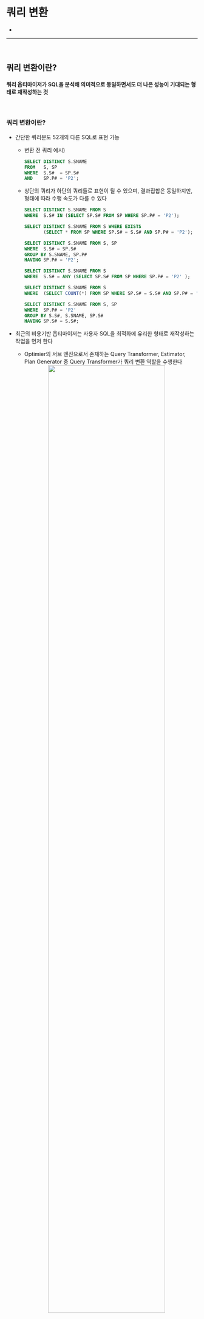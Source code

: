 # 쿼리 변환
> 
* 

<hr>
<br>

## 쿼리 변환이란?
#### 쿼리 옵티마이저가 SQL을 분석해 의미적으로 동일하면서도 더 나은 성능이 기대되는 형태로 재작성하는 것

<br>

### 쿼리 변환이란?
* 간단한 쿼리문도 52개의 다른 SQL로 표현 가능
  * 변환 전 쿼리 예시)
      ```sql
      SELECT DISTINCT S.SNAME
      FROM   S, SP
      WHERE  S.S#  = SP.S#
      AND    SP.P# = 'P2';
      ```
  * 상단의 쿼리가 하단의 쿼리들로 표현이 될 수 있으며, 결과집합은 동일하지만, 형태에 따라 수행 속도가 다를 수 있다
      ```sql
      SELECT DISTINCT S.SNAME FROM S
      WHERE  S.S# IN (SELECT SP.S# FROM SP WHERE SP.P# = 'P2');
    
      SELECT DISTINCT S.SNAME FROM S WHERE EXISTS
             (SELECT * FROM SP WHERE SP.S# = S.S# AND SP.P# = 'P2');
    
      SELECT DISTINCT S.SNAME FROM S, SP
      WHERE  S.S# = SP.S#
      GROUP BY S.SNAME, SP.P#
      HAVING SP.P# = 'P2';
    
      SELECT DISTINCT S.SNAME FROM S
      WHERE  S.S# = ANY (SELECT SP.S# FROM SP WHERE SP.P# = 'P2' );
    
      SELECT DISTINCT S.SNAME FROM S
      WHERE  (SELECT COUNT(*) FROM SP WHERE SP.S# = S.S# AND SP.P# = 'P2') > 0;
    
      SELECT DISTINCT S.SNAME FROM S, SP
      WHERE  SP.P# = 'P2'
      GROUP BY S.S#, S.SNAME, SP.S#
      HAVING SP.S# = S.S#;
      ```
* 최근의 비용기반 옵티마이저는 사용자 SQL을 최적화에 유리한 형태로 재작성하는 작업을 먼저 한다
  * Optimier의 서브 엔진으로서 존재하는 Query Transformer, Estimator, Plan Generator 중 Query Transformer가 쿼리 변환 역할을 수행한다
 
  <div align="center">
    <img width="80%" src="https://github.com/PoSungKim/development_study/assets/37537227/b0eb6d84-1e03-4879-9e8b-870dd920412a">
  </div>
  
  * ex) 처음에는 하단의 두 쿼리는 수행 속도가 다를 수 있지만, 쿼리 변환이 작동하면 동일한 수행 속도로 맞춰질 수 있다
      ```sql
      select *
      from   dept d
      where  not exists (select 'x'
                         from   emp
                         where  deptno = d.deptno);
    
      select d.*
      from   dept d, emp e
      where  e.deptno(+) = d.deptno
      and    e.rowid is null;
      ```
* 즉, 쿼리 변환 (Query Transformation)은, 쿼리 옵티마이저가 SQL을 분석해 의미적으로 동일하면서도 더 나은 성능이 기대되는 형태로 재작성하는 것을 말한다
* 쿼리 변환 종류
  * 서브쿼리 Unnesting
  * 뷰 Merging
  * 조건절 Pushing
  * 조건절 이행
  * 공통 표현식 제거
  * Outer 조인을 Inner 조인으로 변환
  * 실체화 뷰 쿼리로 재작성
  * Star 변환
  * Outer 조인 뷰에 대한 조인 조건 Pushdown
  * OR-expansion
* 쿼리 변환 방식
  * 휴리스틱 (Heuristic) 쿼리 변환
    * 규칙 기반 (Rule-based)으로 결과만 보장된다면 무조건 쿼리 변환 수행
    * 최소 동일한 성능이 보일 것으로 판단이 반영된 규칙이기 때문
  * 비용기반 (Cost-based) 쿼리 변환
    * 변환된 쿼리의 비용이 더 낮을 때만 쿼리 변환 수행; 아니면, 원본 쿼리 그대로 사용

<br>
<hr>
<br>

## 서브쿼리 Unnesting
#### 옵티마이저가 숲을 바라보는 시각으로 쿼리를 이해하려면 먼저 서브쿼리를 풀어내야만 한다

<br>

### 서브쿼리의 분류
* 분류
  * 인라인 뷰 (Inline View) : from 절에 나타나는 서브쿼리
  * 중첩된 서브쿼리 (Nested Subquery) : 결과집합을 한정하기 위해 where 절에 사용된 서브쿼리
  * 스칼라 서브쿼리 (Scalar Subquery) : 한 레코드당 정확히 하나의 칼럼 값만을 리턴하는 특징이 있는 보통 select-list에 위치한 서브쿼리
* 옵티마이저는 블록 단위로 액세스 경로 (Access Path), 조인 순서 (Join Order), 조인 방식 (Join Method)을 최적화하는 것을 목표로 한다

<br>

### 서브쿼리 Unnesting의 의미
* 중첩된 서브쿼리 (Nested Subquery)를 풀어내는 것을 의미한다
* 메인쿼리와 서브쿼리 간에 종속적이고 계층적인 관계가 존재한다
  * IN, EXISTS 불문하고 필터 방식의 중첩된 서브쿼리 형태이어야 함
    ```sql
    select * from emp a
    where  exists (
        select 'x' from dept
        where  deptno = a.deptno
    )
    and sal > (
        select avg(sal) from emp b
        where  exists (
            select 'x' from salgrade
            where  b.sal between losal and hisal
            and    grade = 4
        )
    );
    ```
* 서브쿼리를 처리함에 있어서 필터 방식이 항상 최적의 수행속도를 보장하지 못하므로 옵티마이저는 하단 둘 중 하나를 선택한다
  * 서브쿼리 Unnesting
    * 동일한 결과를 보장하는 조인문으로 변환하고 나서 최적화 (서브쿼리 Flattening)
    * 쿼리 변환이 이루어지고 나면 일반 조인문처럼 다양한 최적화 기법이 사용가능해진다
  * 서브쿼리 No-Unnesting
    * 원본 쿼리로 메인쿼리와 서브쿼리를 별도의 서브플랜 (Subplan)으로 구분해 각각 최적화를 수행하며, 이때 서브쿼리에 필터 (Filter) 오퍼레이션이 나타난다
    * 쿼리 블록별로 최적화하면 각각의 최적이 쿼리문 전체의 최적을 달성하지 못할 때가 많다
    * Plan Generator가 고려대상으로 삼을만한 다양한 실행계획을 생성해 내는 작업이 매우 제한적인 범위 내에서만 이루어진다
* 서브쿼리의 또 다른 최적화 기법
  * 조건
    * (1) 메인쿼리와 상관관계에 있지 않으면서 (Non-Correlated, 서브쿼리에서 메인 쿼리를 참조하지 않음)
    * (2) 단일 로우를 리턴 (single-row subquery)하는 아래와 같은 형태의 서브쿼리를 처리할 때
  * 최적화 기법
    * 변환 전의 서브쿼리는 Fetch가 아닌 Execute 시점에 먼저 수행하여, 그 결과 값을 메인 쿼리에 상수로 제공하는 방식으로 최적화를 진행한다
  * 예시
    * 변환 전) select * from tab1 where key1 = `(select avg(col1) from tab2)`;
      * 변환 후) select * from tab1 where key1 = `:value1`;
    * 변환 전) select * from tab1 where (key1, key2) = `(select col1, col2 from tab2 where col3 >= 5000 and rownum = 1)`;
      * 변환 후) select * from tab1 where (key1, key2) = `(:value1, :value2)`;

<br>

### 서브쿼리 Unnesting의 이점
* 서브쿼리를 메인쿼리와 같은 레벨로 풀어낸다면 다양한 액세스 경로와 조인 메소드를 평가할 수 있다.
  * 특히 옵티마이저는많은 조인테크닉을 가지기 때문에 조인 형태로 변환했을 때 더 나은 실행계획을 찾을 가능성이 높아진다
* unnest : 서브쿼리를 Unnesting 함으로써 조인방식으로 최적화하도록 유도한다
* no_unnest : 서브쿼리를 그대로 둔 상태에서 필터 방식으로 최적화하도록 유도한다

<br>

### 서브쿼리 Unnesting 기본 예시
* 쿼리 원본
  ```sql
  select * from emp
  where deptno in (select deptno from dept);
  ```
* No Unnesting 쿼리)
  ```sql
  select * from emp
  where deptno in (select /*+ no_unnest */ deptno from dept);
  ```
  
  ```
  Id     Operation                 Name
  ----   -----------------------   --------------
  0      SELECT STATEMENT
  1        FILTER    
  2          TABLE ACCESS FULL     EMP 
  3          INDEX RANGE SCAN      DEPT_PK
  
  Predicate Information (identified by operation id):
  -----------------------------------------------------
  1 - filter ( EXISTS (SELECT 0 FROM "DEPT" "DEPT" WHERE "DEPTNO" = :B1))
  3 - access ("DEPTNO"=:B1)
  ```
  * Unnesting하지 않은 서브쿼리를 수행할 때는 메인 쿼리에서 읽히는 레코드마다 값을 넘기면서 서브쿼리를 반복 수해한다
    * IN 서브쿼리는 내부적으로 EXISTS 서브쿼리로 변환됐다
* Unnesting 쿼리)
  ```sql
  select * from emp
  where deptno in (select /*+ unnest */ deptno from dept);
  ```
  ```sql
  -- Unnesting
  select *
  from  (select deptno from dept) a, emp b
  where b.deptno = a.deptno;
  
  -- Unnesting 후 View 머징 쿼리
  select emp.* from dept, emp
  where  emp.deptno = dept.deptno;
  ```
  ```
  Id     Operation                       Name
  ----   -----------------------------   --------------
  0      SELECT STATEMENT
  1        TABLE ACCESS BY INDEX ROWID   EMP
  2          NESTED LOOP
  3            INDEX FULL SCAN           DEPT_PK
  4            INDEX RANGE SCAN          EMP_DEPTNO_IDX
  
  Predicate Information (identified by operation id):
  -----------------------------------------------------
  4 - access ("DEPTNO"="DEPTNO")
  ```

<br>

### Unnesting된 쿼리의 조인 순서 조정
* Unnesting에 의해 일반 조인문으로 변환된 후에는 emp, dept 어느 쪽이든 드라이빙 집합으로 선택될 수 있다
  ```
  Id     Operation                       Name
  ----   -----------------------------   --------------
  0      SELECT STATEMENT
  1        NESTED LOOP
  2          TABLE ACCESS FULL           EMP
  3          INDEX UNIQUE SCAN           DEPT_PK
  
  Predicate Information (identified by operation id):
  -----------------------------------------------------
  3 - access ("DEPTNO"="DEPTNO")
  ```
* 순서를 임의로 설정하는 방법
  ```sql
  select /*+ leading(emp) */ * from emp
  where deptno in (select /*+ unnest */ deptno from dept);

  select /*+ leading(dept) */ * from emp
  where deptno in (select /*+ unnest */ deptno from dept);

  -- unnesting한 서브쿼리 테이블이 from절에서 메인쿼리 테이블 보다 앞에 위치한다는 것을 알 수 있다
  select /*+ ordered */ * from emp
  where deptno in (select /*+ unnest */ deptno from dept);

  select /*+ leading(dept@qb1) */ * from emp
  where deptno in (select /*+ unnest qb_name(qb1) */ deptno from dept);
  ```
  
<br>

### 서브쿼리가 M쪽 집합이거나 Nonunique 인덱스일 때
* 메인쿼리가 M쪽 집합으로 드라이빙되어서 서브쿼리가 1쪽 집합으로 펄터링되는 원본 쿼리
  ```sql
  select * from emp
  where deptno in (select deptno from dept);
  ```
  * dept 테이블에 Unique 인덱스 및 PK/Unique 제약이 있기 때문에 옵티마이저가 쿼리변환해도 문제가 없다
* 서브쿼리가 M쪽 집합이거나 Nonunique 인덱스이면 쿼리변환이 어떻게 될지 모른다
  ```sql
  select * from dept
  where deptno in (select deptno from emp);

  -- 잘못된 쿼리변환
  select *
  from  (select deptno from emp) a, dept b
  where b.deptno = a.deptno;
  ```
  * dept 테이블이 기준테이블이기 때문에, 결과집합은 dept 테이블의 크기를 넘어가면 안되지만, 만약 쿼리변환이 잘못되면 emp 테이블이 기준테이블로 조인이 되어버리면서 결과집합이 emp 테이블의 크기가 될 수 있다
* Sort Unique 오퍼레이션 수행
  * 1쪽 집합임을 확신할 수 없는 서브쿼리 쪽 테이블이 드라이빙된다면, 먼저 sort unique 오퍼레이션을 수행함으로써 1쪽 집합으로 만든 다음에 조인한다
    ```sql
    alter table dept drop primary key;
    create index dept_deptno_idx on dept(deptno);
    ```
    ```sql
    select * from emp
    where deptno in (select deptno from dept);
    ```
    ```
    Id     Operation                       Name
    ----   -----------------------------   --------------
    0      SELECT STATEMENT
    1        TABLE ACCESS BY INDEX ROWID   EMP
    2          NESTED LOOPS
    3            SORT UNIQUE
    4              INDEX FULL SCAN         DEPT_DEPTNO_IDX
    5            INDEX RANGE SCAN          EMP_DEPTNO_IDX
    
    Predicate Information (identified by operation id):
    -----------------------------------------------------
    3 - access ("DEPTNO"="DEPTNO")
    ```
    ```sql
    -- 쿼리변환
    select b.*
    from   (select /*+ no_merge */ distinct deptno from dept order by deptno) a, emp b
    where  b.deptno = a.deptno;
    ```
* 세미 조인 방식으로 수행
  * 메인 쿼리쪽 테이블이 드라이빙된다면 세미 조인 (Semi Join)방식으로 조인한다
    ```
    Id     Operation                       Name
    ----   -----------------------------   --------------
    0      SELECT STATEMENT
    1        NESTED LOOPS SEMI
    2          TABLE ACCESS FULL           EMP
    3          INDEX RANGE SCAN            DEPT_IDX
    
    Predicate Information (identified by operation id):
    -----------------------------------------------------
    3 - access ("DEPTNO"="DEPTNO")
    ```
  * Sort Unique 오퍼레이션을 수행하지 않고, NL 세미 조인으로 결과집합이 M쪽 집합으로 확장되는 것을 방지하는 알고리즘을 사용한다
    * NL 세미 조인, 해시 세미 조인, 소트머지 세미 조인 모두 가능

<br>

### 필터 오퍼레이션과 세미조인의 캐싱 효과
* 옵티마이저가 쿼리 변환을 수행하는 이유는, 전체적인 시각에서 더 나은 실행계획을 수립할 가능성을 높이는 데에 있다
  * 서브쿼리를 Unnesting해 조인문으로 바꾸고 나면 NL조인, 해시조인, 소트 머지 조인 방식으로 선택할 수 있고, 조인 순서도 자유롭게 선택할 수 있다
* Unnesting을 못하더라도 Filter 오퍼레이션에 캐싱 효과가 있어서 오라클은 최적화하는 방법을 가지고 있다
  * 서브쿼리 수행 결과를 버리지 않고 내부 캐시에 저장하고 있다가 같은 값이 입력되면 저장된 값을 출력하는 방식을 가지고 있다
  ```sql
  select count(*) from t_emp t
  where  exists (select /*+ no_unnest */ 'x' from dept
                 where  deptno = t.deptno and loc is not null);
  ```
* 그런데 Unnesting을 하면 발생하는 NL 세미 조인도 캐싱 효과를 가지게 되면서 Filter 오퍼레이션도 설자리를 잃고 말았다
  ```sql
  select count(*) from t_emp t
  where  exists (select /*+ unnest nl_sj */ 'x' from dept
                 where  deptno = t.deptno and loc is not null);
  ```

<br>

### Anti 조인
* not exists, not in 서브쿼리도 Unnesting하지 않으면 필터 방식으로 처리된다
* exists 필터
  * 조인에 성공하는 (서브) 레코드를 만나는 순간 결과집합에 담고 다른 (메인) 레코드로 이동한다
* not exists 필터
  * 조인에 성공하는 (서브) 레코드를 만나는 순가 버리고 다음 (메인) 레코드로 이동한다. 조인에 성공하는 (서브) 레코드가 하나도 없을 때만 결과집합에 담는다
* Anti 조인 방식 예시)
  ```sql
  select * from dept d
  where  not exists
         (select /*+ unnest nl_aj */ 'x' from emp where deptno = d.deptno;
  ```
  ```
  Id     Operation                         Name
  ----   -------------------------------   --------------
  0      SELECT STATEMENT
  1        NESTED LOOPS ANTI
  2          TABLE ACCESS FULL             DEPT
  3          INDEX UNIQUE SCAN             EMP_DEPTNO_IDX
  ```
  ```sql
  select * from dept d
  where  not exists
         (select /*+ unnest merge_aj */ 'x' from emp where deptno = d.deptno;
  ```
  ```
  Id     Operation                         Name
  ----   -------------------------------   --------------
  0      SELECT STATEMENT
  1        MERGE JOIN ANTI
  2          TABLE ACCESS BY INDEX ROWID   DEPT
  3            INDEX FULL SCAN             DEPT_PK
  4          SORT UNIQUE                   
  5            INDEX FULL SCAN             EMP_DEPTNO_IDX
  ```
  ```sql
  select * from dept d
  where  not exists
         (select /*+ unnest hash_aj */ 'x' from emp where deptno = d.deptno;
  ```
  ```
  Id     Operation                         Name
  ----   -------------------------------   --------------
  0      SELECT STATEMENT
  1        HASH JOIN ANTI
  2          TABLE ACCESS FULL             DEPT
  3          INDEX UNIQUE SCAN             EMP_DEPTNO_IDX
  ```

<br>

### 집계 서브쿼리 제거
* 집계 함수 (Aggregate Function)를 포함하는 서브쿼리를 Unnesting 하고, 이를 다시 분석 함수 (Analytic Function)으로 대체하는 쿼리 변환이 10g에서 도입되었다
  ```sql
  select d.deptno, d.dname, e.empno, e.ename, e.sal
  from   emp e, dept d
  where  d.deptno = e.deptno
  and    e.sal >= (select avg(sal) from emp where deptno = d.deptno);
  ```
  ```sql
  select d.deptno, d.dname, e.empno, e.ename, e.sal
  from   (select deptno, avg(sal) avg_sal from emp group by deptno) x, emp e, dept d
  where  d.deptno = e.deptno
  and    e.deptno = x.deptno
  and    e.sal >= x.avg_sal;
  ```
  ```
  Id     Operation                             Name
  ----   -----------------------------------   --------------
  0      SELECT STATEMENT
  1        VIEW                                VW_WIF_1
  2          WINDOW BUFFER
  3            NESTED LOOPS             
  4              TABLE ACCESS BY INDEX ROWID   EMP                   
  5                INDEX FULL SCAN             EMP_DEPTNO_IDX
  6              TABLE ACCESS BY INDEX ROWID   DEPT                   
  7                INDEX UNIQUE SCAN           DEPT_PK

  Predicate Information (identified by operation id):
  -----------------------------------------------------
  1 - filter ("VW_COL_6" IS NOT NULL)
  3 - access ("D"."DEPTNO"="E"."DEPTNO")
  ```
  
<br>

### Pushing 서브쿼리
* Unnesting 되지 않은 서브쿼리는 항상 필터 방식으로 처리되며, 대개 실행계획 상에서 맨 마지막 단계에 처리된다
* Pushing 서브쿼리는 이처럼 실행계획 상 가능한 앞 단계에서 서브쿼리 필터링이 처리되도록 강제하는 것을 말한다
  * 사용 옵티마이저 힌트 : push_subq
* Pushing 서브쿼리는 Unnesting 되지 않은 서브쿼리에만 작동한다
  * `push_subq`와 `no_unnest` 힌트를 같이 사용해야 한다
 
<br>
<hr>
<br>

## 뷰 Merging
#### 

<br>

### 뷰 Merging이란?
* 뷰 Merging 전
  ```sql
  select *
  from   (select * from emp  where job = 'SALESMAN') a
        ,(select * from dept where loc = 'CHICAGO') b
  where   a.deptno = b.deptno;
  ```
* 뷰 Merging 후
  ```sql
  select *
  from   emp a, dept b
  where  a.deptno = b.deptno
  and    a.job    = 'SALESMAN'
  and    b.loc    = 'CHICAGO';
  ```

<br>

### 단순 뷰(Simple View) Merging
* 조건절과 조인문만을 포함하는 단순 뷰 (Simple View)는 no_merge 힌트를 사용하지 않는 한 언제든 Merging이 일어난다
* 단순 뷰 Merging 전
  ```sql
  select e.empno, e.ename, e.job, e.mgr, e.sal, d.dname
  from   emp_salesman e, dept d
  where  d.deptno = e.deptno
  and    e.sal   >= 1500;
  ``` 
* 단순 뷰 Merging 후
  ```sql
  select e.empno, e.ename, e.job, e.mgr, e.sal, d.dname
  from   emp_salesman e, dept d
  where  d.deptno = e.deptno
  and    e.job    = 'SALESMAN'
  and    e.sal   >= 1500;
  ```

<br>

### 복합 뷰(Complex View) Merging
* 아래 항목을 포함하는 복합 뷰 (Complex View)는 _complex_view_merging 파라미터를 true로 설정할 때만 Merging이 일어난다
  * group by 절
  * select-list에 distinct 연산자 포함
* Non-mergeable Views
  * 집합 (set) 연산자 (union, union all, interect, minus)
  * connect by 절
  * ROWNUM pseudo 칼럼
  * select-list에 집계 함수 (avg, count, max, min, sum) 사용 : group by 없이 전체를 집계하는 경우를 말함
  * 분석 함수 (Analytic Function)
* 복합 뷰 Merging 전
  ```sql
  select d.dname, avg_sal_dept
  from   dept d
       , (select deptno, avg(sal) avg_sal_dept
          from   emp
          group by deptno) e
  where   d.deptno = e.deptno
  and     d.loc = 'CHICAGO';
  ```
* 복합 뷰 Merging 후
  ```sql
  select d.dname, avg(sal)
  from   dept d
       , emp  e
  where   d.deptno = e.deptno
  and     d.loc = 'CHICAGO'
  group by d.rowid, d.dname;
  ```

<br>

### 비용기반 쿼리 변환의 필요성
* 10g부터 비용기반 쿼리 변환 방식으로 전환하게 되었다
* 이 기능을 제어하기 위한 파라미터 : _optimizer_cost_based_transformation
  * on
  * off
  * exhaustive
  * linear
  * iterative

<br>

### Merging 되지 않은 뷰의 처리방식
* 뷰 Merging이 이루어지지 않았을 때는 2차적으로 조건걸 Pushing을 시도한다
* 뷰 Merging이 이루어지지 않은 이유
  * 비용이 더 증가한다고 판단
  * 부정확한 결과집합이 생성될 것이라고 판단
* 뷰 테이블은 무조건 중간집합으로 생성되지 않는다
  * Inner 테이블로 뷰 테이블을 생성하는 쿼리문이 액세스될 때마다 Table Full Scan이 수행되고 블록 I/O가 발생하게 된다
  * order by 절 추가하면 소트 수행 후 PGA에 저장된 중간집합을 반복 엑세스하게 만들 수 있다
 
<br>
<hr>
<br>

## 조건절 Pushing
#### 

<br>

### 조건절 Pushing
* 뷰를 액세스하는 쿼리를 최적화할 때 옵티마이져는 1차적으로 뷰 Merging을 고려한다
  * 하지만, 아래와 같은 이유로 뷰 Merging에 실패할 수 있다
    * 복합 뷰 (Complex View) Merging 기능 비활성화
    * 사용자가 no_merge 힌트 사용
    * non-mergeable Views : 뷰 Merging 시행하면 부정확한 결과 가능성
    * 비용기반 쿼리 변환이 작동해 No Merging 선택
* 1차 뷰 Merging이 실패하면, 2차적으로 조건절 (Predicate) Pushing을 시도한다
  * 뷰를 참조하는 쿼리 블록의 조건절을 뷰 쿼리 블록 안으로 Pushing하는 기능
  * 결과적으로 일량을 줄이는 효과 발생
* 조건절 Pushing 종류
  * 조건절 (Predicate) Pushdown : 쿼리 블록 밖에 있는 조건들을 쿼리 블록 안쪽으로 밀어 넣는 것
  * 조건절 (Predicate) Pullup : 쿼리 블록 안에 있는 조건들을 블록 밖으로 내오는 것 --> 그것을 다시 다른 쿼리 블록에 Pushdown 하는데 사용 (Predicate Move Around)
  * 조인 조건 (Join Predicate) Pushdown : NL 조인 수행 중에 드라이빙 테이블에서 읽은 값을 건건이 Inner쪽 뷰 쿼리 블록 안으로 밀어 넣는 것
* 관련 힌트와 파라미터
  * 힌트
    * push_pred
    * no_push_pred
  * 파라미터
    * _optimizer_push_pred_cost_based
* Non-pushable View
  * Non-mergeable View + Non-pushable View
    * 뷰 안에 rownum 사용
    * 뷰 안에 분석함수 (Analytic Function) 사용

<br>

### 조건절 Pushdown
* GROUP BY 절을 포함한 뷰에 대한 조건절 Pushdown
  ```sql
  select b.deptno, b.dname, a.avg_sal
  from   (select deptno, avg(sal) avg_sal from emp group by deptno) a
       , dept b
  where  a.deptno = b.deptno
  -- b.deptno = 3 부분이 실행계획상 뷰 테이블 액세스할 때 사용된다
  and    b.deptno = 30 
  ```
  
* UNION 집합 연산자를 포함한 뷰에 대한 조건절 Pushdown
  ```sql
  select *
  form   (select deptno, empno, ename, job, sal, sal * 1.1 sal2, hiredate
          from emp
          where job = 'CLERK'
          union all
          select deptno, empno, ename, job, sal, sal * 1.1 sal2, hiredate
          from emp
          where job = 'SALESMAN' ) v
  -- v.deptno = 30 부분이 실행계획상 뷰 테이블 액세스할 때 사용된다
  where   v.deptno = 30;
  ```


<br>

### 조건절 Pullup
* 조건절 Pullup 전
  ```sql
  select * from
         (select deptno, avg(sal) from emp where dpetno = 10 group by deptno) e1
       , (select deptno, min(sal), max(sal) from emp group by deptno) e2
  where  e1.deptno = e2.deptno;
  ```
* 조건절 Pullup 후
  ```sql
  select * from
         (select deptno, avg(sal) from emp where dpetno = 10 group by deptno) e1
       , (select deptno, min(sal), max(sal) from emp where dpetno = 10 group by deptno) e2
  where  e1.deptno = e2.deptno;
  ```

<br>

### 조인 조건 Pushdown
* GROUP BY 절을 포함한 뷰에 대한 조인 조건 Pushdown
  ```sql
  select /*+ leading(d) use_nl(e) no_merge(e) push_pred(e) index(e (deptno)) */
         d.deptno, d.dname, e.avg_sal
  from   dept d
       , (select deptno, avg(sal) avg_sal from emp group by deptno) e
  where  e.deptno(+) = d.deptno;
  ```
* UNION 집합 연산자를 포함한 뷰에 대한 조인 조건 Pushdown
  ```sql
  select /*+ push_pred(e) */ d.dname, e.*
  from   dept d
       , (select deptno, empno, ename, job, sal, sal * 1.1 sal2, hiredate from emp
          where  job = 'CLERK'
          union all
          select deptno, empno, ename, job, sal, sal * 1.1 sal2, hiredate from emp
          where  job = 'SALESMAN') e
  where   e.deptno = d.deptno
  and     d.loc = 'CHICAGO';
  ```
* Outer 조인 뷰에 대한 조인 조건 Pushdown
  * 뷰 내에서 참조하는 테이블이 단 하나일 때, 뷰 Merging 시도
  * 뷰 내에서 참조하는 테이블이 두 개 이상일 때, 조인 조건식을 뷰 안쪽으로 Pushing 시도
  ```sql
  select /*+ push_pred(b) */
         a.empno, a.ename, a.sal, a.hiredate, b.deptno, b.dname, b.loc, a.job
  from   emp a
       , (select e.empno, d.deptno, d.dname, d.loc
          from   emp e, dept d
          where  d.deptno = e.deptno
          and    e.sal >= 1000
          and    d.loc in ( 'CHICAGO', 'NEW YORK' ) ) b
  where   b.empno(+) = a.empno
  and     a.hiredate >= to_date('19810901', 'yyyymmdd');
  ```

<br>
<hr>
<br>

## 조건절 이행
#### Transitive Predicate Generation, Transitive Closure

<br>

### 조건절 이행
* 조건절 이행 전
  ```sql
  select * from dept d, emp e
  where  e.job = 'MANAGER'
  and    e.deptno = 10
  and    e.deptno = d.deptno;
  ```
* 조건절 이행 후
  ```sql
  select * from dept d, emp e
  where  e.job = 'MANAGER'
  and    e.deptno = 10
  and    d.deptno = 10;
  ```
* 효과
  * 해시 조인 또는 소트 머지 조인을 수행하기 전에 emp와 dept 테이블에 각각 필터링을 적용함으로써 조인되는 데이터량을 줄일 수 있다
  * dept 테이블 액세스를 위한 인덱스 사용을 추가로 고려할 수 있게 돼 더 나은 실행계획을 수립할 가능성이 커진다

<br>

### 조건절 이행이 효과를 발휘하는 사례
* `b.거래일자 between a.시작일자 and a.종료일자` Between절을 통해, `시작일자`와 `종료일자`의 범위를 줄여주는 조건절이 자동으로 추가된다
  * 상품이력.시작일자 <= '20090131'
  * 상품이력.종료일자 <= '20090101'
  ```sql
  select *
  from   상품이력 a, 주문 b
  where  b.거래일자 between '20090101'    and '20090131'
  and    a.상품번호 = b.상품번호
  and    b.거래일자 between a.시작일자 and a.종료일자
  ```

<br>

### 튜닝 사례 1

* 환경
    ```
    IP주소목록_PK : (IP주소)
    IP주소목록_X01 : (시작IP주소)
    ```
* 튜닝 전
    ```sql
    select IP주소, IP연결일자, 시작IP주소, 종료IP주소
        , ISP명, IP등록일자, IP사용기관ID, IP사용기관명, IP사용시도명
        , 사용기관주소, 사용기관우편번호, IP책임자명, IP책임자전화번호
    from   IP주소목록
    where  시작IP주소 >= :strtIpAddr
    and    종료IP주소 <= :endIpAddr;
    ```
    * 문제 : IP주소목록_X01 인덱스에 `시작IP주소` 칼럼만 있어서 너무나 많은 블록 I/O
 
* 튜닝 후 (조건절 이행 전)
    ```sql
    select IP주소, IP연결일자, 시작IP주소, 종료IP주소
        , ISP명, IP등록일자, IP사용기관ID, IP사용기관명, IP사용시도명
        , 사용기관주소, 사용기관우편번호, IP책임자명, IP책임자전화번호
    from   IP주소목록
    where  시작IP주소 >= :strtIpAddr --(1)
    and    종료IP주소 <= :endIpAddr  --(2)
    and    시작IP주소 <= 종료IP주소    --(3)
    ```
    * 해결 : 옵티마이저에게 시작IP주소가 종료IP주소보다 작다는 사실을 전달한다
      * (1), (2), (3) 조건을 통해, 옵티아이저는 `:strtIpAddr <= 시작IP주소 <= 종료IP주소 <= endIpAddr` 관계를 알 수 있게 된다
* 튜닝 후 (조건절 이행 후)
    ```sql
    select IP주소, IP연결일자, 시작IP주소, 종료IP주소
        , ISP명, IP등록일자, IP사용기관ID, IP사용기관명, IP사용시도명
        , 사용기관주소, 사용기관우편번호, IP책임자명, IP책임자전화번호
    from   IP주소목록
    where  시작IP주소 >= :strtIpAddr
    and    종료IP주소 <= :endIpAddr  
    and    시작IP주소 between :strtIpAddr and :endIpAddr 
    and    종료IP주소 between :strtIpAddr and :endIpAddr 
    ```
    * `튜닝 후 (조건절 이행 전)` 쿼리가 자동으로 쿼리 변환이 되면서 블록 I/O이 감소한다
<br>

### 튜닝 사례 2
* 환경
    ```
    고객 > 주문 > 주문상세 순으로 진입해야 한다
    ```
* 주문상세 테이블에만 상수 조건식이 제공된 쿼리)
    * (1) - access 연산처럼, 상수 및 변수에 대한 조건절은 조인문을 타고 다른 쪽 테이블로 전이된다
    ```sql
    select /*+ ordered use_nl(o) use_nl(d) index(o) index(d) */
    from   고객 c, 주문 o, 주문상세 d
    where  o.고객번호 = c.고객번호
    and    d.고객번호 = o.고객번호
    and    d.주문일자 = o.주문일자
    and    d.주문번호 = o.주문번호
    and    d.주문일자 = to_char(sysdate, 'yyyymmdd')
    ```
    ```
    (1) - access (O.주문일자 = TO_CHAR(SYSDATE@!, 'YYYYMMDD') AND O.고객번호=C.고객번호 )
    (2) - access (D.주문일자 = TO_CHAR(SYSDATE@!, 'YYYYMMDD') AND D.고객번호=O.고객번호 and D.주문번호=O.주문번호)
    ```
    * (2) - 조인문 자체는 전이되지 않는다
    ```sql
    select /*+ ordered use_nl(o) use_nl(d) index(o) index(d) */
    from   고객 c, 주문 o, 주문상세 d
    where  d.고객번호 = c.고객번호
    and    d.고객번호 = o.고객번호
    and    d.주문일자 = o.주문일자
    and    d.주문번호 = o.주문번호
    and    d.주문일자 = to_char(sysdate, 'yyyymmdd')
    ```
    * Predicate (1)에서 고객번호에 대한 조인 조건식은 없고 주문상세 테이블 조건으로부터 전이된 주문일자 조건만 있다
      * 고객 테이블 고객번호에 대한 조인은 주문상세_PK 인덱스를 액세스하는 단계에서 모두 이루어지고 있다
    ```
    (1) - access (O.주문일자 = TO_CHAR(SYSDATE@!, 'YYYYMMDD') )
    (2) - access (D.주문일자 = TO_CHAR(SYSDATE@!, 'YYYYMMDD') AND D.고객번호=O.고객번호 and D.주문번호=O.주문번호)
          filter (D.고객번호=C.고객번호)
    ```
    * 하단의 내용으로 쿼리 변환이 되지 않기 때문에, 조인조건은 상수와 변수 조건처럼 전이되지 않는다는 것을 알아야 한다
      * 최적의 조인순서를 결정하고 그 순서에 따라 조인문을 기술해 주는 것이 매우 중요
    ```
    where d.고객번호 = c.고객번호
    and   d.고객번호 = o.고객번호
    and   o.고객번호 = c.고객번호
    ```
    
<br>
<hr>
<br>

## 조인 제거
#### 

<br>

### 

<br>
<hr>
<br>

## OR-Expansion
#### 

<br>

### OR-Expansion 기본

<br>

### OR-Expansion 브랜치별 조인 순서 최적화

<br>

### 같은 칼럼에 대한 OR-Expansion

<br>

### nvl/decode 조건식에 대한 OR-Expansion

<br>
<hr>
<br>

## 공통 표현식 제거
#### 

<br>

### 

<br>
<hr>
<br>

## Outer 조인을 Inner 조인으로 변환
#### 

<br>

### 

<br>
<hr>
<br>

## 실체화 뷰 쿼리로 재작성
#### 

<br>

### 

<br>
<hr>
<br>

## 집합 연산을 조인으로 변환
#### 

<br>

### 

<br>
<hr>
<br>

## 기타 쿼리 변환
#### 

<br>

### 조인 칼럼에 IS NOT NULL 조건 추가

<br>

### 필터 조건 추가

<br>

### 조건절 비교 순서
* ordered_predicates 힌트의 또 다른 용도

<br>
<hr>
<br>
